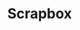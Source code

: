 ---
layout: post
title: Scrapbox
description: Slackマニュアルなどの資料
image: assets/images/scrapbox.png
link: https://scrapbox.io/sokon/
---